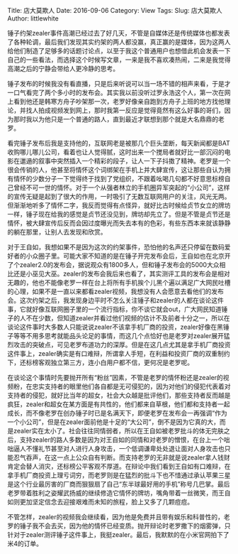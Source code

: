 Title: 店大莫欺人
Date: 2016-09-06
Category: View
Tags: 
Slug: 店大莫欺人
Author: littlewhite

锤子约架zealer事件高潮已经过去了好几天，不管是自媒体还是传统媒体也都发表了各种轮调，最后我们发现其实约架的两人都没赢，真正赢的是媒体，因为这两人给他们制造了足够多的话题讨论点，以至于我这个普通用户也想借此机会发表一下自己的一些看法，而选择这个时候写文章，一来是我不喜欢凑热闹，二来是我觉得高潮之后的宁静会带给人更冷静的思考。

锤子发布的时候我没有看直播，只是后来听说可以当一场不错的相声来看，于是才一口气看完了两个多小时的发布会。其实我以前没听过罗永浩这个人，第一次在网上看到他还是韩寒方舟子吵架那一次，老罗好像亲自跑到方舟子上班的地方找他理论，并找人拍成视频发到网上，那时我第一反应是觉得竟然有这么好事的哥们，因为那时我以为他只是一个普通的路人，直到最近才联想到那个就是大名鼎鼎的老罗。

看完锤子发布后我是支持他的，互联网老是被那几个巨头垄断，每天新闻都是BAT收购哪儿哪儿公司，看着也让人觉得腻，这时出来一个搅局者就好比一部沉闷的电影在邋遢的叙事中突然插入一个精彩的段子，让人一下子抖擞了精神。老罗是一个很会传销的人，他甚至将情怀这个词绑架在手机上并大肆宣传，这让那些自认为拥有情怀的少数分子一下觉得终于找到了党组织，不跟着吆喝几句都不好意思标榜自己曾经不可一世的情怀。对于一个从强者林立的手机圈异军突起的“小公司”，这样的宣传无疑是起到了很大的作用，一时吸引了无数互联网用户的关注，风光无两。但渐渐地听多了情怀二字，我反而觉得有点怪异，就好比古时候给贞节女立的牌坊一样，锤子现在给我的感觉是贞节还没见到，牌坊却先立了。但是不管是贞节还是情怀，被大肆宣传后反而会因过度曝光而失去本有的色彩，有些东西本来就该静静的躺在那里，让别人去发现和欣赏。

对于王自如，我想如果不是因为这次的约架事件，恐怕他的名声还只停留在数码爱好者的小众圈子里。可能大家不知道的是在锤子开完发布会后，王自如也在北京开了个zealer2.0的发布会，据说观众有1800多人，但和锤子发布会的5000大众相比还是小巫见大巫。zealer的发布会我后来也看了，其实测评工具的发布会是相对无趣的，他也不能像老罗一样在台上将所有手机挨个儿黑个遍以满足广大网民吐槽的心理，如果不是一直以来都看zealer视频，我想没有人会愿意去看他们的发布会。这次约架之后，我发现身边平时不怎么关注锤子和zealer的人都在谈论这件事，它就好像互联网圈子里的一个流行指标，你不谈它就会out，广大网民知道锤子的人不在少数，但知道zealer并看过他们视频的估计不及前者十分之一，所以在谈论这件事时大多数人只能说说zealer不该拿手机厂商的投资，zealer好像在黑锤子等等不用多思考就能品头论足的事情，而这几个点恰好也是老罗对zealer展开猛烈攻击的突破点，可见老罗布道功力的深厚。但是在这几点尤其是拿手机厂商投资这件事上，zealer确实是有口难辩，所谓拿人手短，在利益和投资厂商的双重制约下，还标榜客观独立第三方，连小白用户都不信，更何况是老罗呢。

在谈论这个事情时先要抛开所有“粉丝”因素，不管是老罗的情怀粉还是zealer的视频粉，在忠实支持者的眼里他们各自都是无可侵犯的，因为对他们的侵犯代表着对支持者的侵犯，就好比当年的超女，社会大众越是批评他们，那些支持者反而越是疯狂，zealer和超女在某方面是有共性的，他们都来自草根，他们都和支持者一起成长，而不像老罗在创办锤子时已是名满天下，即便老罗在发布会一再强调“作为一个小公司”，但是在zealer面前他是十足的“大公司”，倒不是因为它真的大，而是zealer实在太小了。社会往往同情弱者，所以在王自如被老罗批斗的体无完肤之后，支持zealer的路人多数是因为对王自如的同情和对老罗的憎恨，在台上一个咄咄逼人不懂礼节甚至对人进行人身攻击，一个低调谦卑处处退让面对人身攻击也只能忍气吞声，在这一点上公众自有判断。而支持老罗的无非就是说zealer拿人钱财肯定会替人消灾，还标榜公平客观不厚道。在辩论中我们看到王自如有口难辩，在拿手机厂商投资上理亏词穷，而老罗则是在猛烈的批斗下也不惜通过承认苹果三星是这个行业最厉害的厂商而狠狠扇了自己“东半球最好用的手机”称号几巴掌。最后老罗带着胜利之姿耀武扬威的继续修造它情怀的牌坊，嘴角带着一丝微笑，而王自如则更加坚定信念去迎接艰难而未知的旅程，脸上又多了几颗痘痘。

不管怎样，zealer的视频我会继续看，因为他是免费并且带有娱乐和科普性的，老罗的锤子我不会去买，因为他的情怀已经变质。抛开辩论时老罗撒下的烟雾弹，只针对于zealer测评锤子这件事上，我挺zealer。最后，我默默的在小米官网拍下了米4的订单。
